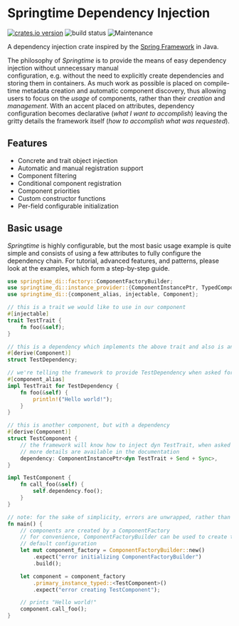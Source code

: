 # Springtime Dependency Injection

[![crates.io version](https://img.shields.io/crates/v/springtime-di.svg)](https://crates.io/crates/springtime-di) 
![build status](https://github.com/krojew/springtime/actions/workflows/rust.yml/badge.svg) 
![Maintenance](https://img.shields.io/maintenance/yes/2023)

A dependency injection crate inspired by the [Spring Framework](https://spring.io/) in Java.

The philosophy of *Springtime* is to provide the means of easy dependency injection without unnecessary manual  
configuration, e.g. without the need to explicitly create dependencies and  storing them in containers. As much work
as possible is placed on compile-time metadata creation  and automatic component discovery, thus allowing users to focus 
on the _usage_ of components, rather than their _creation_ and _management_. With an accent placed on attributes, 
dependency configuration becomes declarative (_what I want to accomplish_) leaving the gritty details the framework
itself (_how to accomplish what was requested_).

## Features

* Concrete and trait object injection
* Automatic and manual registration support
* Component filtering
* Conditional component registration
* Component priorities
* Custom constructor functions
* Per-field configurable initialization

## Basic usage

*Springtime* is highly configurable, but the most basic usage example is quite simple and consists of using a few
attributes to fully configure the dependency chain. For tutorial, advanced features, and patterns, please look at the
examples, which form a step-by-step guide.

```rust
use springtime_di::factory::ComponentFactoryBuilder;
use springtime_di::instance_provider::{ComponentInstancePtr, TypedComponentInstanceProvider};
use springtime_di::{component_alias, injectable, Component};

// this is a trait we would like to use in our component
#[injectable]
trait TestTrait {
    fn foo(&self);
}

// this is a dependency which implements the above trait and also is an injectable component
#[derive(Component)]
struct TestDependency;

// we're telling the framework to provide TestDependency when asked for dyn TestTrait
#[component_alias]
impl TestTrait for TestDependency {
    fn foo(&self) {
        println!("Hello world!");
    }
}

// this is another component, but with a dependency
#[derive(Component)]
struct TestComponent {
    // the framework will know how to inject dyn TestTrait, when asked for TestComponent
    // more details are available in the documentation
    dependency: ComponentInstancePtr<dyn TestTrait + Send + Sync>,
}

impl TestComponent {
    fn call_foo(&self) {
        self.dependency.foo();
    }
}

// note: for the sake of simplicity, errors are unwrapped, rather than gracefully handled
fn main() {
    // components are created by a ComponentFactory
    // for convenience, ComponentFactoryBuilder can be used to create the factory with a reasonable
    // default configuration
    let mut component_factory = ComponentFactoryBuilder::new()
        .expect("error initializing ComponentFactoryBuilder")
        .build();

    let component = component_factory
        .primary_instance_typed::<TestComponent>()
        .expect("error creating TestComponent");

    // prints "Hello world!"
    component.call_foo();
}

```
